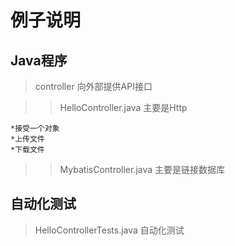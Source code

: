 例子说明
===

Java程序
---

>controller 向外部提供API接口

>>HelloController.java 主要是Http

    *接受一个对象
    *上传文件
    *下载文件

>>MybatisController.java 主要是链接数据库


自动化测试
---


>HelloControllerTests.java 自动化测试


